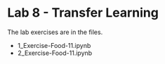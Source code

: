 # Lab 8 - Transfer Learning


The lab exercises are in the files.
- 1_Exercise-Food-11.ipynb
- 2_Exercise-Food-11.ipynb
